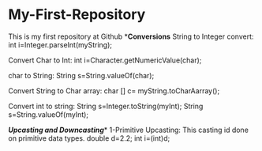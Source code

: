 # My-First-Repository
This is my first repository at Github
*****Conversions****
String to Integer convert:
int i=Integer.parseInt(myString);

Convert Char to Int:
int i=Character.getNumericValue(char);

char to String:
String s=String.valueOf(char);

Convert String to Char array:
char [] c= myString.toCharAarray();

Convert int to string:
String s=Integer.toString(myInt);
String s=String.valueOf(myInt);

***Upcasting and Downcasting****
1-Primitive Upcasting:
This casting id done on primitive data types.
double d=2.2;
int i=(int)d;


